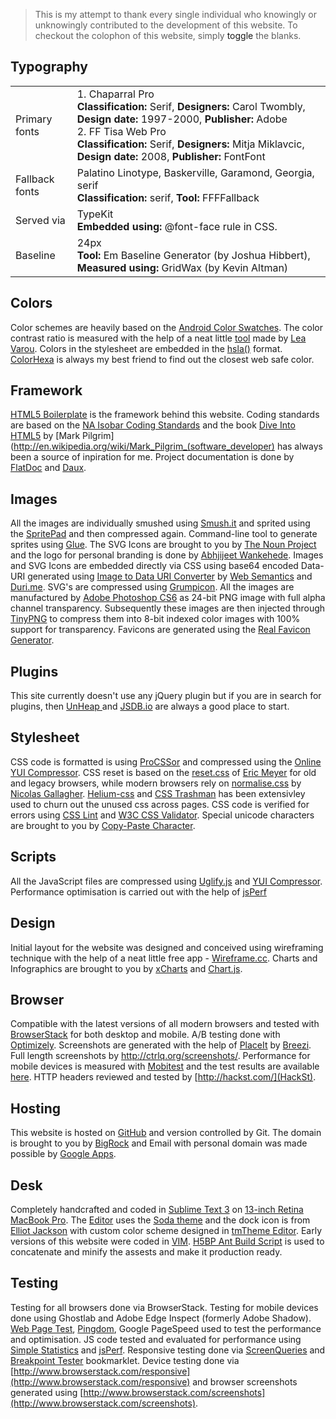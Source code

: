 > This is my attempt to thank every single individual who knowingly or unknowingly contributed to the development of this website. To checkout the colophon of this website, simply <a id="toggle">toggle</a> the blanks.

Typography
----------
<table>
  <tr>
    <td>Primary fonts</td>
    <td>
      1. Chaparral Pro<br>
      <strong>Classification: </strong>Serif, <strong>Designers:</strong> Carol Twombly, <strong>Design date:</strong> 1997-2000, <strong>Publisher:</strong> Adobe<br>
      2. FF Tisa Web Pro<br>
      <strong>Classification: </strong>Serif, <strong>Designers:</strong> Mitja Miklavcic, <strong>Design date:</strong> 2008, <strong>Publisher:</strong> FontFont</strong><br>
    </td>
  </tr>
  <tr>
    <td>Fallback fonts</td>
    <td>
      Palatino Linotype, Baskerville, Garamond, Georgia, serif<br>
      <strong>Classification:</strong> serif, <strong>Tool:</strong> FFFFallback
    </td>
  </tr>
  <tr>
    <td>Served via</td>
    <td>
      TypeKit<br>
      <strong>Embedded using:</strong> @font-face rule in CSS.
    </td>
  </tr>
  <tr>
    <td>Baseline</td>
    <td>
      24px<br>
      <strong>Tool:</strong> Em Baseline Generator (by Joshua Hibbert), <strong>Measured using:</strong> GridWax (by Kevin Altman)                                      
    </td>
  </tr>
</table>

Colors
------
Color schemes are heavily based on the [Android Color Swatches](http://developer.android.com/design/style/color.html). The color contrast ratio is measured with the help of a neat little [tool](http://leaverou.github.com/contrast-ratio/) made by [Lea Varou](http://lea.verou.me/). Colors in the stylesheet are embedded in the [hsla()](http://css-tricks.com/yay-for-hsla/) format. [ColorHexa](http://www.colorhexa.com/) is always my best friend to find out the closest web safe color.

Framework
---------
[HTML5 Boilerplate](http://html5boilerplate.com/) is the framework behind this website. Coding standards are based on the [NA Isobar Coding Standards](http://isobar-idev.github.io/code-standards/) and the book [Dive Into HTML5](http://diveintohtml5.info/) by [Mark Pilgrim](http://en.wikipedia.org/wiki/Mark_Pilgrim_(software_developer) has always been a source of inpiration for me. Project documentation is done by [FlatDoc](http://ricostacruz.com/flatdoc/) and [Daux](http://daux.io/).

Images
------
All the images are individually smushed using [Smush.it](http://www.smushit.com/ysmush.it/) and sprited using the [SpritePad](http://spritepad.wearekiss.com/) and then compressed again. Command-line tool to generate sprites using [Glue](https://github.com/jorgebastida/glue). The SVG Icons are brought to you by [The Noun Project](http://thenounproject.com/) and the logo for personal branding is done by [Abhjijeet Wankehede](http://www.sokratus.in/). Images and SVG Icons are embedded directly via CSS using base64 encoded Data-URI generated using [Image to Data URI Converter](http://websemantics.co.uk/online_tools/image_to_data_uri_convertor/) by [Web Semantics](http://websemantics.co.uk) and [Duri.me](http://duri.me). SVG's are compressed using [Grumpicon](http://www.grumpicon.com/). All the images are manufactured by [Adobe Photoshop CS6](www.adobe.com/in/products/cs6.html) as 24-bit PNG image with full alpha channel transparency. Subsequently these images are then injected through [TinyPNG](http://tinypng.org/) to compress them into 8-bit indexed color images with 100% support for transparency. Favicons are generated using the [Real Favicon Generator](http://realfavicongenerator.net/).

Plugins
-------
This site currently doesn't use any jQuery plugin but if you are in search for plugins, then [UnHeap ](http://www.unheap.com/) and [JSDB.io](http://www.jsdb.io/?sort=trending) are always a good place to start.

Stylesheet
----------
CSS code is formatted is using [ProCSSor](http://procssor.com/) and compressed using the [Online YUI Compressor](http://refresh-sf.com/yui/). CSS reset is based on the [reset.css](http://meyerweb.com/eric/tools/css/reset/reset.css) of [Eric Meyer](http://meyerweb.com/) for old and legacy browsers, while modern browsers rely on [normalise.css](http://necolas.github.io/normalize.css/) by [Nicolas Gallagher](http://nicolasgallagher.com/). [Helium-css](https://github.com/geuis/helium-css) and [CSS Trashman](http://www.csstrashman.com/styles/20386) has been extensivley used to churn out the unused css across pages. CSS code is verified for errors using [CSS Lint](http://csslint.net/) and [W3C CSS Validator](http://jigsaw.w3.org/css-validator/). Special unicode characters are brought to you by [Copy-Paste Character](http://copypastecharacter.com/).

Scripts
-------
All the JavaScript files are compressed using [Uglify.js](http://marijnhaverbeke.nl//uglifyjs) and [YUI Compressor](http://refresh-sf.com/yui/). Performance optimisation is carried out with the help of [jsPerf](http://jsperf.com/)

Design
------
Initial layout for the website was designed and conceived using wireframing technique with the help of a neat little free app - [Wireframe.cc](http://wireframe.cc/). Charts and Infographics are brought to you by [xCharts](http://tenxer.github.com/xcharts/) and [Chart.js](http://www.chartjs.org/).

Browser
-------
Compatible with the latest versions of all modern browsers and tested with [BrowserStack](http://www.browserstack.com/) for both desktop and mobile. A/B testing done with [Optimizely](https://www.optimizely.com/). Screenshots are generated with the help of [PlaceIt](http://placeit.breezi.com/) by [Breezi](http://breezi.com/). Full length screenshots by http://ctrlq.org/screenshots/. Performance for mobile devices is measured with [Mobitest](http://mobitest.akamai.com/) and the test results are available [here](http://mobitest.akamai.com/m/results.cgi?testid=130420_FD_10). HTTP headers reviewed and tested by [http://hackst.com/](HackSt).

Hosting
-------
This website is hosted on [GitHub](https://github.com/) and version controlled by Git. The domain is brought to you by [BigRock](http://bigrock.com/) and Email with personal domain was made possible by [Google Apps](http://www.google.com/intl/en/enterprise/apps/business/).

Desk
----
Completely handcrafted and coded in [Sublime Text 3](http://www.sublimetext.com/3) on [13-inch Retina MacBook Pro](http://www.apple.com/in/macbook-pro/specs-retina/). The [Editor](http://blog.alexmaccaw.com/sublime-text) uses the [Soda theme](https://github.com/buymeasoda/soda-theme/) and the dock icon is from [Elliot Jackson](http://dribbble.com/shots/872166-Sublime-Text-2-Replacement-Icon) with custom color scheme designed in [tmTheme Editor](http://tmtheme-editor.herokuapp.com/). Early versions of this website were coded in [VIM](http://www.openvim.com/tutorial.html). [H5BP Ant Build Script](https://github.com/h5bp/ant-build-script) is used to concatenate and minify the assests and make it production ready.

Testing
-------
Testing for all browsers done via BrowserStack. Testing for mobile devices done using Ghostlab and Adobe Edge Inspect (formerly Adobe Shadow). [Web Page Test](http://www.webpagetest.org/result/130615_BN_AKW/), [Pingdom](http://tools.pingdom.com/fpt/), Google PageSpeed used to test the performance and optimisation. JS code tested and evaluated for performance using [Simple Statistics](http://macwright.org/simple-statistics/) and [jsPerf](http://jsperf.com/). Responsive testing done via [ScreenQueries](http://beta.screenqueri.es/) and [Breakpoint Tester](http://breakpointtester.com/) bookmarklet. Device testing done via [http://www.browserstack.com/responsive](http://www.browserstack.com/responsive) and browser screenshots generated using [http://www.browserstack.com/screenshots](http://www.browserstack.com/screenshots).
